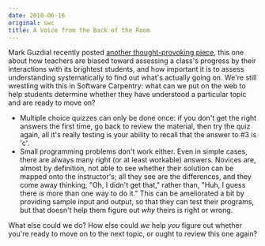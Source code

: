 ```yaml
---
date: 2010-06-16
original: swc
title: A Voice from the Back of the Room
---
```

<p>Mark Guzdial recently posted <a href="http://computinged.wordpress.com/2010/06/05/evaluation-as-a-voice-for-the-kids-in-the-back-of-the-room/">another thought-provoking piece</a>, this one about how teachers are biased toward assessing a class's progress by their interactions with its brightest students, and how important it is to assess understanding systematically to find out what's actually going on. We're still wrestling with this in Software Carpentry: what can we put on the web to help students determine whether they have understood a particular topic and are ready to move on?</p>
<ul>
<li>Multiple choice quizzes can only be done once: if you don't get the right answers the first time, go back to review the material, then try the quiz again, all it's really testing is your ability to recall that the answer to #3 is 'c'.</li>
<li>Small programming problems don't work either. Even in simple cases, there are always many right (or at least workable) answers. Novices are, almost by definition, not able to see whether their solution can be mapped onto the instructor's; all they see are the differences, and they come away thinking, "Oh, I didn't get that," rather than, "Huh, I guess there <em>is</em> more than one way to do it." This can be ameliorated a bit by providing sample input and output, so that they can test their programs, but that doesn't help them figure out <em>why</em> theirs is right or wrong.</li>
</ul>
<p>What else could we do? How else could <em>we</em> help <em>you</em> figure out whether you're ready to move on to the next topic, or ought to review this one again?</p>
